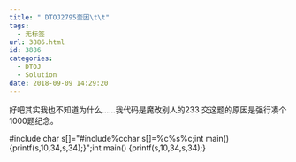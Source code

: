 ```yaml
---
title: " DTOJ2795奎因\t\t"
tags:
  - 无标签
url: 3886.html
id: 3886
categories:
  - DTOJ
  - Solution
date: 2018-09-09 14:29:20
---
```


好吧其实我也不知道为什么……我代码是魔改别人的233 交这题的原因是强行凑个1000题纪念。

#include<cstdio>
char s\[\]="#include<cstdio>%cchar s\[\]=%c%s%c;int main() {printf(s,10,34,s,34);}";int main() {printf(s,10,34,s,34);}